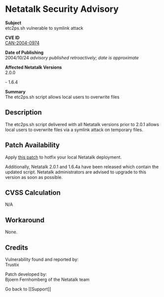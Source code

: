 # Netatalk Security Advisory

**Subject**  
etc2ps.sh vulnerable to symlink attack

**CVE ID**  
[CAN-2004-0974](https://www.cve.org/CVERecord?id=CVE-2004-0974)

**Date of Publishing**  
2004/10/24 *advisory published retroactively; date is approximate*

**Affected Netatalk Versions**  
2.0.0

\- 1.6.4

**Summary**  
The etc2ps.sh script allows local users to overwrite files

## Description

The etc2ps.sh script delivered with all Netatalk versions prior to 2.0.1
allows local users to overwrite files via a symlink attack on temporary
files.

## Patch Availability

Apply [this patch](CVE-2004-0974.diff) to hotfix your local Netatalk
deployment.

Additionally, Netatalk 2.0.1 and 1.6.4a have been released which contain
the updated script. Netatalk administrators are advised to upgrade to
this version as soon as possible.

## CVSS Calculation

N/A

## Workaround

None.

## Credits

Vulnerability found and reported by:  
Trustix

Patch developed by:  
Bjoern Fernhomberg of the Netatalk team

Go back to [[Support]]
